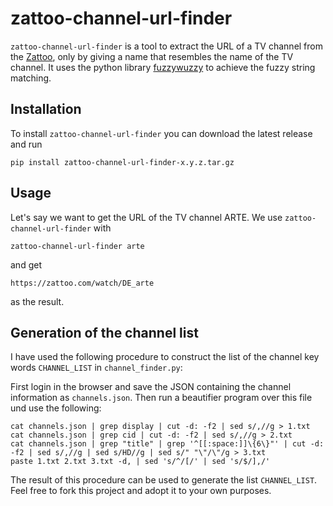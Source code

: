 # zattoo-channel-url-finder
`zattoo-channel-url-finder` is a tool to extract the URL of a TV channel from the [Zattoo](https://zattoo.com/), only by giving a name that resembles the name of the TV channel. It uses the python library [fuzzywuzzy](https://github.com/seatgeek/fuzzywuzzy) to achieve the fuzzy string matching.

## Installation
To install `zattoo-channel-url-finder` you can download the latest release and run
```
pip install zattoo-channel-url-finder-x.y.z.tar.gz
```

## Usage
Let's say we want to get the URL of the TV channel ARTE. We use `zattoo-channel-url-finder` with
```
zattoo-channel-url-finder arte
```
and get
```
https://zattoo.com/watch/DE_arte
```
as the result.


## Generation of the channel list
I have used the following procedure to construct the list of the channel key words `CHANNEL_LIST` in `channel_finder.py`:

First login in the browser and save the JSON containing the channel information as `channels.json`. Then run a beautifier program over this file und use the following:
```
cat channels.json | grep display | cut -d: -f2 | sed s/,//g > 1.txt
cat channels.json | grep cid | cut -d: -f2 | sed s/,//g > 2.txt
cat channels.json | grep "title" | grep '^[[:space:]]\{6\}"' | cut -d: -f2 | sed s/,//g | sed s/HD//g | sed s/" "\"/\"/g > 3.txt
paste 1.txt 2.txt 3.txt -d, | sed 's/^/[/' | sed 's/$/],/'
```
The result of this procedure can be used to generate the list `CHANNEL_LIST`. Feel free to fork this project and adopt it to your own purposes.
